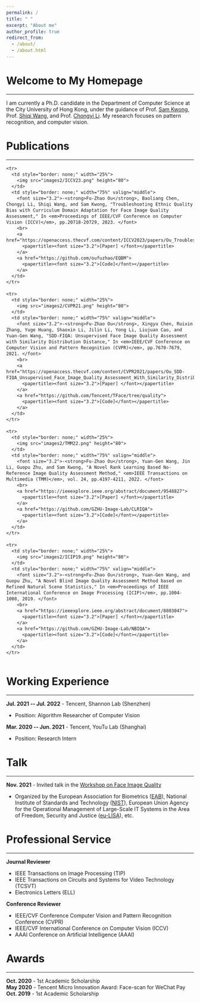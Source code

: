 ```yaml
---
permalink: /
title: " "
excerpt: "About me"
author_profile: true
redirect_from: 
  - /about/
  - /about.html
---
```



Welcome to My Homepage
======
------
I am currently a Ph.D. candidate in the Department of Computer Science at the City University of Hong Kong, under the guidance of Prof. [Sam Kwong](https://www.cityu.edu.hk/stfprofile/cssamk.htm), Prof. [Shiqi Wang](https://www.cs.cityu.edu.hk/~shiqwang/), and Prof. [Chongyi Li](https://li-chongyi.github.io/). My research focuses on pattern recognition, and computer vision.

Publications
======
------

<table style="border: none;">
  <tbody>

    <tr>
      <td style="border: none;" width="25%">
        <img src="images2/ICCV23.png" height="80">
      </td>
      <td style="border: none;" width="75%" valign="middle">
        <font size="3.2">-<strong>Fu-Zhao Ou</strong>, Baoliang Chen, Chongyi Li, Shiqi Wang, and Sam Kwong, "Troubleshooting Ethnic Quality Bias with Curriculum Domain Adaptation for Face Image Quality Assessment," In <em>Proceedings of IEEE/CVF Conference on Computer Vision (ICCV)</em>, pp.20718-20729, 2023. </font>
        <br>
        <a href="https://openaccess.thecvf.com/content/ICCV2023/papers/Ou_Troubleshooting_Ethnic_Quality_Bias_with_Curriculum_Domain_Adaptation_for_Face_ICCV_2023_paper.pdf">
          <papertitle><font size="3.2">[Paper] </font></papertitle>
        </a>
        <a href="https://github.com/oufuzhao/EQBM">
          <papertitle><font size="3.2">[Code]</font></papertitle>
        </a>
      </td>
    </tr>
    
    <tr>
      <td style="border: none;" width="25%">
        <img src="images2/CVPR21.png" height="80">
      </td>
      <td style="border: none;" width="75%" valign="middle">
        <font size="3.2">-<strong>Fu-Zhao Ou</strong>, Xingyu Chen, Ruixin Zhang, Yuge Huang, Shaoxin Li, Jilin Li, Yong Li, Liujuan Cao, and Yuan-Gen Wang, "SDD-FIQA: Unsupervised Face Image Quality Assessment with Similarity Distribution Distance," In <em>IEEE/CVF Conference on Computer Vision and Pattern Recognition (CVPR)</em>, pp.7670-7679, 2021. </font>
        <br>
        <a href="https://openaccess.thecvf.com/content/CVPR2021/papers/Ou_SDD-FIQA_Unsupervised_Face_Image_Quality_Assessment_With_Similarity_Distribution_Distance_CVPR_2021_paper.pdf">
          <papertitle><font size="3.2">[Paper] </font></papertitle>
        </a>
        <a href="https://github.com/Tencent/TFace/tree/quality">
          <papertitle><font size="3.2">[Code]</font></papertitle>
        </a>
      </td>
    </tr>
    
    <tr>
      <td style="border: none;" width="25%">
        <img src="images2/TMM22.png" height="80">
      </td>
      <td style="border: none;" width="75%" valign="middle">
        <font size="3.2">-<strong>Fu-Zhao Ou</strong>, Yuan-Gen Wang, Jin Li, Guopu Zhu, and Sam Kwong, "A Novel Rank Learning Based No-Reference Image Quality Assessment Method," <em>IEEE Transactions on Multimedia (TMM)</em>, vol. 24, pp.4197-4211, 2022. </font>
        <br>
        <a href="https://ieeexplore.ieee.org/abstract/document/9548827">
          <papertitle><font size="3.2">[Paper] </font></papertitle>
        </a>
        <a href="https://github.com/GZHU-Image-Lab/CLRIQA">
          <papertitle><font size="3.2">[Code]</font></papertitle>
        </a>
      </td>
    </tr>
    
    <tr>
      <td style="border: none;" width="25%">
        <img src="images2/ICIP19.png" height="80">
      </td>
      <td style="border: none;" width="75%" valign="middle">
        <font size="3.2">-<strong>Fu-Zhao Ou</strong>, Yuan-Gen Wang, and Guopu Zhu, "A Novel Blind Image Quality Assessment Method based on Refined Natural Scene Statistics," In <em>Proceedings of IEEE International Conference on Image Processing (ICIP)</em>, pp.1004-1008, 2019. </font>
        <br>
        <a href="https://ieeexplore.ieee.org/abstract/document/8803047">
          <papertitle><font size="3.2">[Paper] </font></papertitle>
        </a>
        <a href="https://github.com/GZHU-Image-Lab/NBIQA">
          <papertitle><font size="3.2">[Code]</font></papertitle>
        </a>
      </td>
    </tr>

  </tbody>
</table>

Working Experience
======
------
**Jul. 2021 -- Jul. 2022** -
Tencent, Shannon Lab (Shenzhen)  <br>
- Position: Algorithm Researcher of Computer Vision

**Mar. 2020 -- Jun. 2021** -
Tencent, YouTu Lab (Shanghai)  <br>
- Position: Research Intern

Talk
======
------
**Nov. 2021** -
Invited talk in the [Workshop on Face Image Quality](https://eab.org/events/program/261)  <br>
- Organized by the European Association for Biometrics ([EAB](https://eab.org/)), National Institute of Standards and Technology ([NIST](https://www.nist.gov/)), European Union Agency for the Operational Management of Large-Scale IT Systems in the Area of Freedom, Security and Justice ([eu-LISA](https://www.eulisa.europa.eu/)), etc.

Professional Service
======
------
**Journal Reviewer**  <br>
- IEEE Transactions on Image Processing (TIP) <br>
- IEEE Transactions on Circuits and Systems for Video Technology (TCSVT) <br>
- Electronics Letters (ELL)

**Conference Reviewer**  <br>
- IEEE/CVF Conference Computer Vision and Pattern Recognition Conference (CVPR) <br>
- IEEE/CVF International Conference on Computer Vision (ICCV) <br>
- AAAI Conference on Artificial Intelligence (AAAI)


Awards
======
------
**Oct. 2020** -
1st Academic Scholarship <br>
**May 2020** -
Tencent Micro Innovation Award: Face-scan for WeChat Pay <br>
**Oct. 2019** -
1st Academic Scholarship

